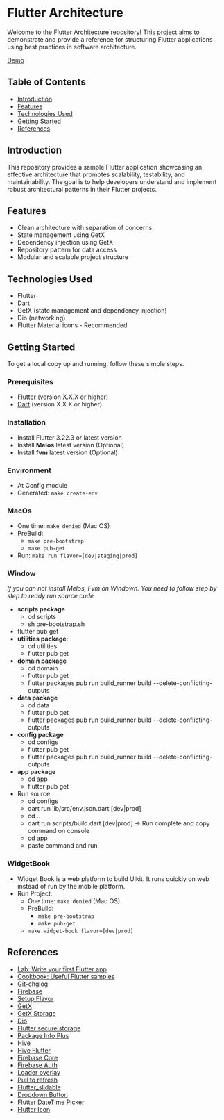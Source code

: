 # Flutter Architecture

Welcome to the Flutter Architecture repository! This project aims to demonstrate and provide a
reference for structuring Flutter applications using best practices in software architecture.

[Demo](./demo.mov)

## Table of Contents

- [Introduction](#introduction)
- [Features](#features)
- [Technologies Used](#technologies-used)
- [Getting Started](#getting-started)
- [References](#references)

## Introduction

This repository provides a sample Flutter application showcasing an effective architecture that
promotes scalability, testability, and maintainability. The goal is to help developers understand
and implement robust architectural patterns in their Flutter projects.

## Features

- Clean architecture with separation of concerns
- State management using GetX
- Dependency injection using GetX
- Repository pattern for data access
- Modular and scalable project structure

## Technologies Used

- Flutter
- Dart
- GetX (state management and dependency injection)
- Dio (networking)
- Flutter Material icons - Recommended

## Getting Started

To get a local copy up and running, follow these simple steps.

### Prerequisites

- [Flutter](https://flutter.dev/docs/get-started/install) (version X.X.X or higher)
- [Dart](https://dart.dev/get-dart) (version X.X.X or higher)

### Installation

- Install Flutter 3.22.3 or latest version
- Install **Melos** latest version (Optional)
- Install **fvm** latest version (Optional)

### Environment

- At Config module
- Generated: `make create-env`

### MacOs

- One time: `make denied` (Mac OS)
- PreBuild:
    - `make pre-bootstrap`
    - `make pub-get`
- Run: `make run flavor=[dev|staging|prod]`

### Window

_If you can not install Melos, Fvm on Windown. You need to follow step by step to ready run source
code_

- **scripts package**
    - cd scripts
    - sh pre-bootstrap.sh
- flutter pub get
- **utilities package**:
    - cd utilities
    - flutter pub get
- **domain package**
    - cd domain
    - flutter pub get
    - flutter packages pub run build_runner build --delete-conflicting-outputs
- **data package**
    - cd data
    - flutter pub get
    - flutter packages pub run build_runner build --delete-conflicting-outputs
- **config package**
    - cd configs
    - flutter pub get
    - flutter packages pub run build_runner build --delete-conflicting-outputs
- **app package**
    - cd app
    - flutter pub get
- Run source
    - cd configs
    - dart run lib/src/env.json.dart [dev|prod]
    - cd ..
    - dart run scripts/build.dart [dev|prod] -> Run complete and copy command on console
    - cd app
    - paste command and run

### WidgetBook

- Widget Book is a web platform to build UIkit. It runs quickly on web instead of run by the mobile
  platform.
- Run Project:
    - One time: `make denied` (Mac OS)
    - PreBuild:
        - `make pre-bootstrap`
        - `make pub-get`
    - `make widget-book flavor=[dev|prod]`

## References

- [Lab: Write your first Flutter app](https://docs.flutter.dev/get-started/codelab)
- [Cookbook: Useful Flutter samples](https://docs.flutter.dev/cookbook)
- [Git-chglog](https://github.com/git-chglog/git-chglog)
- [Firebase](https://console.firebase.google.com/u/0/project/flutterskeleton-c0812/overview)
- [Setup Flavor](https://medium.com/@animeshjain/build-flavors-in-flutter-android-and-ios-with-different-firebase-projects-per-flavor-27c5c5dac10b)
- [GetX](https://pub.dev/packages/get)
- [GetX Storage](https://pub.dev/packages/get_storage)
- [Dio](https://pub.dev/packages/dio)
- [Flutter secure storage](https://pub.dev/packages/flutter_secure_storage)
- [Package Info Plus](https://pub.dev/packages/package_info_plus)
- [Hive](https://pub.dev/packages/hive)
- [Hive Flutter](https://pub.dev/packages/hive_flutter)
- [Firebase Core](https://pub.dev/packages/firebase_core)
- [Firebase Auth](https://pub.dev/packages/firebase_auth)
- [Loader overlay](https://pub.dev/packages/loader_overlay)
- [Pull to refresh](https://pub.dev/packages/pull_to_refresh_plus)
- [Flutter_slidable](https://pub.dev/packages/flutter_slidable)
- [Dropdown Button](https://pub.dev/packages/dropdown_button2)
- [Flutter DateTime Picker](https://pub.dev/packages/flutter_datetime_picker)
- [Flutter Icon](https://www.fluttericon.com/)
